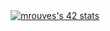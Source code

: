 <!-- Badge 42 juste en dessous du texte -->
<div align="center">
  <a href="https://github.com/oakoudad/badge42">
    <img src="https://badge.mediaplus.ma/darkblue/mrouves?1337Badge=off&UM6P=off" alt="mrouves's 42 stats" />
  </a>
</div>
